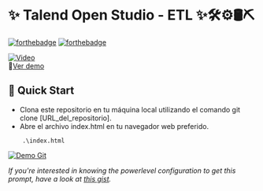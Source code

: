 # ✨ Talend Open Studio - ETL ✨🛠⚙️🛢️⛏️

[![forthebadge](http://forthebadge.com/images/badges/made-with-java.svg)](https://www.linkedin.com/in/drphp/)
[![forthebadge](http://forthebadge.com/images/badges/built-with-love.svg)](https://www.linkedin.com/in/drphp/)

[![Video](https://img.youtube.com/vi/aXiFG7v8-EU/0.jpg)](https://www.youtube.com/watch?v=aXiFG7v8-EU)  
🎥[Ver demo](https://www.youtube.com/watch?v=PXzVrNyMUN8)

## 🚀 Quick Start
- Clona este repositorio en tu máquina local utilizando el comando git clone [URL_del_repositorio].
- Abre el archivo index.html en tu navegador web preferido.

```
    .\index.html
```
<a href="#" target="_self" style="pointer-events: none;">
  <img src="https://wiesseconsultores.com/demo.gif" alt="Demo Git">
</a>

*If you're interested in knowing the powerlevel configuration to get this prompt, have a look at [this gist](https://github.com/phpeitor/).*

